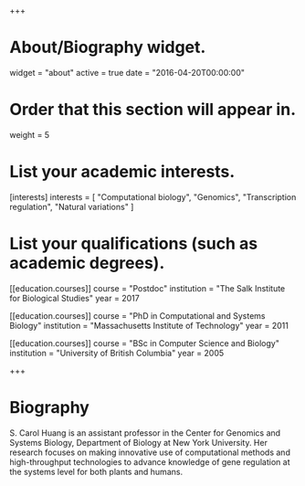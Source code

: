 +++
# About/Biography widget.
widget = "about"
active = true
date = "2016-04-20T00:00:00"

# Order that this section will appear in.
weight = 5

# List your academic interests.
[interests]
  interests = [
    "Computational biology",
    "Genomics",
    "Transcription regulation",
    "Natural variations"
  ]

# List your qualifications (such as academic degrees).
[[education.courses]]
  course = "Postdoc"
  institution = "The Salk Institute for Biological Studies"
  year = 2017
  
[[education.courses]]
  course = "PhD in Computational and Systems Biology"
  institution = "Massachusetts Institute of Technology"
  year = 2011

[[education.courses]]
  course = "BSc in Computer Science and Biology"
  institution = "University of British Columbia"
  year = 2005

 
+++

# Biography

S. Carol Huang is an assistant professor in the Center for Genomics and Systems Biology, Department of Biology at New York University.  Her research focuses on making innovative use of computational methods and high-throughput technologies to advance knowledge of gene regulation at the systems level for both plants and humans.
 
